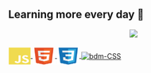   ##                                              Learning more every day 🚀
 <div align="center">
  <a href="https://github.com/bernardo-dmartins">
  <img height="180em" src="https://github-readme-stats.vercel.app/api?username=bernardo-dmartins&show_icons=true&theme=transparent&include_all_commits=true&count_private=true"/>
</div>

<div style= "display: inline_block"><br>
  <img align="center" alt="bdm-Js" height="35" width="45" src="https://raw.githubusercontent.com/devicons/devicon/master/icons/javascript/javascript-plain.svg">
  <img align="center" alt="bdm-HTML" height="35" width="45" src="https://raw.githubusercontent.com/devicons/devicon/master/icons/html5/html5-original.svg">
  <img align="center" alt="bdm-CSS" height="35" width="45" src="https://raw.githubusercontent.com/devicons/devicon/master/icons/css3/css3-original.svg">
  <img align="center" alt="bdm-CSS" height="35" width="45" src="https://cdn.jsdelivr.net/gh/devicons/devicon/icons/python/python-original.svg">
</div>

